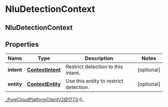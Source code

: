 # NluDetectionContext

## NluDetectionContext

## Properties

|Name | Type | Description | Notes|
|------------ | ------------- | ------------- | -------------|
| **intent** | [**ContextIntent**](ContextIntent) | Restrict detection to this intent. | [optional] |
| **entity** | [**ContextEntity**](ContextEntity) | Use this entity to restrict detection. | [optional] |



_PureCloudPlatformClientV2@177.0.0_

